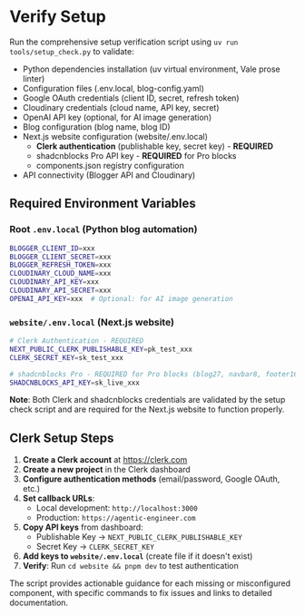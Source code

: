 # Verify Setup

Run the comprehensive setup verification script using `uv run tools/setup_check.py` to validate:
- Python dependencies installation (uv virtual environment, Vale prose linter)
- Configuration files (.env.local, blog-config.yaml)
- Google OAuth credentials (client ID, secret, refresh token)
- Cloudinary credentials (cloud name, API key, secret)
- OpenAI API key (optional, for AI image generation)
- Blog configuration (blog name, blog ID)
- Next.js website configuration (website/.env.local)
  - **Clerk authentication** (publishable key, secret key) - **REQUIRED**
  - shadcnblocks Pro API key - **REQUIRED** for Pro blocks
  - components.json registry configuration
- API connectivity (Blogger API and Cloudinary)

## Required Environment Variables

### Root `.env.local` (Python blog automation)
```bash
BLOGGER_CLIENT_ID=xxx
BLOGGER_CLIENT_SECRET=xxx
BLOGGER_REFRESH_TOKEN=xxx
CLOUDINARY_CLOUD_NAME=xxx
CLOUDINARY_API_KEY=xxx
CLOUDINARY_API_SECRET=xxx
OPENAI_API_KEY=xxx  # Optional: for AI image generation
```

### `website/.env.local` (Next.js website)
```bash
# Clerk Authentication - REQUIRED
NEXT_PUBLIC_CLERK_PUBLISHABLE_KEY=pk_test_xxx
CLERK_SECRET_KEY=sk_test_xxx

# shadcnblocks Pro - REQUIRED for Pro blocks (blog27, navbar8, footer16, etc.)
SHADCNBLOCKS_API_KEY=sk_live_xxx
```

**Note**: Both Clerk and shadcnblocks credentials are validated by the setup check script and are required for the Next.js website to function properly.

## Clerk Setup Steps

1. **Create a Clerk account** at https://clerk.com
2. **Create a new project** in the Clerk dashboard
3. **Configure authentication methods** (email/password, Google OAuth, etc.)
4. **Set callback URLs**:
   - Local development: `http://localhost:3000`
   - Production: `https://agentic-engineer.com`
5. **Copy API keys** from dashboard:
   - Publishable Key → `NEXT_PUBLIC_CLERK_PUBLISHABLE_KEY`
   - Secret Key → `CLERK_SECRET_KEY`
6. **Add keys to `website/.env.local`** (create file if it doesn't exist)
7. **Verify**: Run `cd website && pnpm dev` to test authentication

The script provides actionable guidance for each missing or misconfigured component, with specific commands to fix issues and links to detailed documentation.
